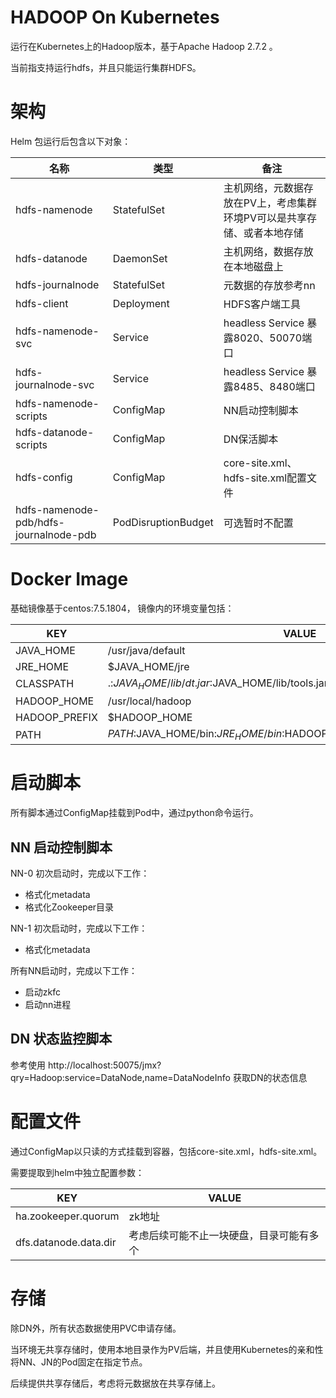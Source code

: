 # HADOOP On Kubernetes

运行在Kubernetes上的Hadoop版本，基于Apache Hadoop 2.7.2 。

当前指支持运行hdfs，并且只能运行集群HDFS。

# 架构

Helm 包运行后包含以下对象：

|名称|类型|备注|
|----|----|----|
|hdfs-namenode|StatefulSet|主机网络，元数据存放在PV上，考虑集群环境PV可以是共享存储、或者本地存储|
|hdfs-datanode|DaemonSet|主机网络，数据存放在本地磁盘上|
|hdfs-journalnode|StatefulSet|元数据的存放参考nn|
|hdfs-client|Deployment|HDFS客户端工具|
|hdfs-namenode-svc|Service|headless Service 暴露8020、50070端口|
|hdfs-journalnode-svc|Service|headless Service 暴露8485、8480端口|
|hdfs-namenode-scripts|ConfigMap|NN启动控制脚本|
|hdfs-datanode-scripts|ConfigMap|DN保活脚本|
|hdfs-config|ConfigMap|core-site.xml、hdfs-site.xml配置文件|
|hdfs-namenode-pdb/hdfs-journalnode-pdb|PodDisruptionBudget|可选暂时不配置|

# Docker Image

基础镜像基于centos:7.5.1804， 镜像内的环境变量包括：

|KEY|VALUE|
|----|---|
|JAVA_HOME|/usr/java/default|
|JRE_HOME| $JAVA_HOME/jre|
|CLASSPATH| .:$JAVA_HOME/lib/dt.jar:$JAVA_HOME/lib/tools.jar:$JRE_HOME/lib|
|HADOOP_HOME| /usr/local/hadoop|
|HADOOP_PREFIX| $HADOOP_HOME|
|PATH| $PATH:$JAVA_HOME/bin:$JRE_HOME/bin:$HADOOP_HOME/bin:$HADOOP_HOME/sbin|

# 启动脚本
所有脚本通过ConfigMap挂载到Pod中，通过python命令运行。
## NN 启动控制脚本
NN-0 初次启动时，完成以下工作：
- 格式化metadata
- 格式化Zookeeper目录

NN-1 初次启动时，完成以下工作：
- 格式化metadata

所有NN启动时，完成以下工作：
- 启动zkfc
- 启动nn进程

## DN 状态监控脚本
参考使用 http://localhost:50075/jmx?qry=Hadoop:service=DataNode,name=DataNodeInfo 获取DN的状态信息
# 配置文件

通过ConfigMap以只读的方式挂载到容器，包括core-site.xml，hdfs-site.xml。

需要提取到helm中独立配置参数：

|KEY|VALUE|
|----|---|
|ha.zookeeper.quorum|zk地址|
|dfs.datanode.data.dir|考虑后续可能不止一块硬盘，目录可能有多个|

# 存储
除DN外，所有状态数据使用PVC申请存储。

当环境无共享存储时，使用本地目录作为PV后端，并且使用Kubernetes的亲和性将NN、JN的Pod固定在指定节点。

后续提供共享存储后，考虑将元数据放在共享存储上。